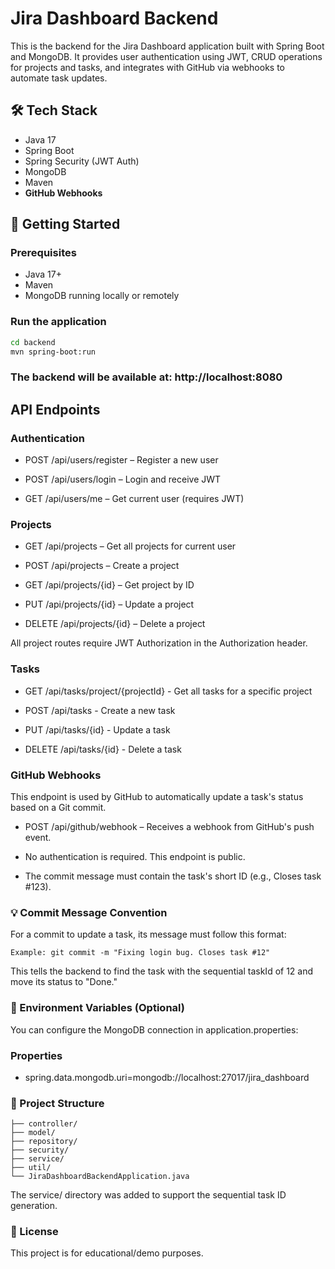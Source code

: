 # Jira Dashboard Backend

This is the backend for the Jira Dashboard application built with Spring Boot and MongoDB. It provides user authentication using JWT, CRUD operations for projects and tasks, and integrates with GitHub via webhooks to automate task updates.

## 🛠 Tech Stack

- Java 17
- Spring Boot
- Spring Security (JWT Auth)
- MongoDB
- Maven
- **GitHub Webhooks**

## 🚀 Getting Started

### Prerequisites

- Java 17+
- Maven
- MongoDB running locally or remotely

### Run the application

```bash
cd backend
mvn spring-boot:run
```

### The backend will be available at: http://localhost:8080

## API Endpoints
### Authentication
- POST /api/users/register – Register a new user

- POST /api/users/login – Login and receive JWT

- GET /api/users/me – Get current user (requires JWT)

### Projects
- GET /api/projects – Get all projects for current user

- POST /api/projects – Create a project

- GET /api/projects/{id} – Get project by ID

- PUT /api/projects/{id} – Update a project

- DELETE /api/projects/{id} – Delete a project

All project routes require JWT Authorization in the Authorization header.

### Tasks
- GET /api/tasks/project/{projectId} - Get all tasks for a specific project

- POST /api/tasks - Create a new task

- PUT /api/tasks/{id} - Update a task

- DELETE /api/tasks/{id} - Delete a task

### GitHub Webhooks
This endpoint is used by GitHub to automatically update a task's status based on a Git commit.

- POST /api/github/webhook – Receives a webhook from GitHub's push event.

- No authentication is required. This endpoint is public.

- The commit message must contain the task's short ID (e.g., Closes task #123).

### 💡 Commit Message Convention
For a commit to update a task, its message must follow this format:

``` Closes task #<TASK_ID>
Example: git commit -m "Fixing login bug. Closes task #12"
```

This tells the backend to find the task with the sequential taskId of 12 and move its status to "Done."

### 📝 Environment Variables (Optional)
You can configure the MongoDB connection in application.properties:

### Properties

- spring.data.mongodb.uri=mongodb://localhost:27017/jira_dashboard

### 📂 Project Structure
```├── config/
├── controller/
├── model/
├── repository/
├── security/
├── service/
├── util/
└── JiraDashboardBackendApplication.java
```
The service/ directory was added to support the sequential task ID generation.

### 📘 License
This project is for educational/demo purposes.